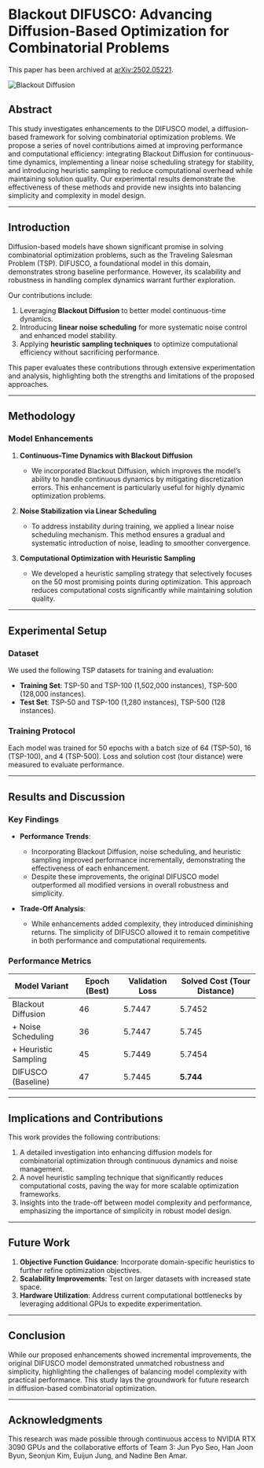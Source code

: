 # Blackout DIFUSCO: Advancing Diffusion-Based Optimization for Combinatorial Problems

This paper has been archived at [arXiv:2502.05221](https://arxiv.org/abs/2502.05221).

![Blackout Diffusion](forward_blackout.gif)

## Abstract
This study investigates enhancements to the DIFUSCO model, a diffusion-based framework for solving combinatorial optimization problems. We propose a series of novel contributions aimed at improving performance and computational efficiency: integrating Blackout Diffusion for continuous-time dynamics, implementing a linear noise scheduling strategy for stability, and introducing heuristic sampling to reduce computational overhead while maintaining solution quality. Our experimental results demonstrate the effectiveness of these methods and provide new insights into balancing simplicity and complexity in model design.

---

## Introduction
Diffusion-based models have shown significant promise in solving combinatorial optimization problems, such as the Traveling Salesman Problem (TSP). DIFUSCO, a foundational model in this domain, demonstrates strong baseline performance. However, its scalability and robustness in handling complex dynamics warrant further exploration.

Our contributions include:
1. Leveraging **Blackout Diffusion** to better model continuous-time dynamics.
2. Introducing **linear noise scheduling** for more systematic noise control and enhanced model stability.
3. Applying **heuristic sampling techniques** to optimize computational efficiency without sacrificing performance.

This paper evaluates these contributions through extensive experimentation and analysis, highlighting both the strengths and limitations of the proposed approaches.

---

## Methodology
### Model Enhancements
1. **Continuous-Time Dynamics with Blackout Diffusion**  
   - We incorporated Blackout Diffusion, which improves the model’s ability to handle continuous dynamics by mitigating discretization errors. This enhancement is particularly useful for highly dynamic optimization problems.
   
2. **Noise Stabilization via Linear Scheduling**  
   - To address instability during training, we applied a linear noise scheduling mechanism. This method ensures a gradual and systematic introduction of noise, leading to smoother convergence.

3. **Computational Optimization with Heuristic Sampling**  
   - We developed a heuristic sampling strategy that selectively focuses on the 50 most promising points during optimization. This approach reduces computational costs significantly while maintaining solution quality.

---

## Experimental Setup
### Dataset
We used the following TSP datasets for training and evaluation:
- **Training Set**: TSP-50 and TSP-100 (1,502,000 instances), TSP-500 (128,000 instances).
- **Test Set**: TSP-50 and TSP-100 (1,280 instances), TSP-500 (128 instances).

### Training Protocol
Each model was trained for 50 epochs with a batch size of 64 (TSP-50), 16 (TSP-100), and 4 (TSP-500). Loss and solution cost (tour distance) were measured to evaluate performance.

---

## Results and Discussion
### Key Findings
- **Performance Trends**: 
  - Incorporating Blackout Diffusion, noise scheduling, and heuristic sampling improved performance incrementally, demonstrating the effectiveness of each enhancement.
  - Despite these improvements, the original DIFUSCO model outperformed all modified versions in overall robustness and simplicity.

- **Trade-Off Analysis**:  
  - While enhancements added complexity, they introduced diminishing returns. The simplicity of DIFUSCO allowed it to remain competitive in both performance and computational requirements.

### Performance Metrics
| Model Variant      | Epoch (Best) | Validation Loss | Solved Cost (Tour Distance) |
|--------------------|--------------|-----------------|-----------------------------|
| Blackout Diffusion | 46           | 5.7447          | 5.7452                      |
| + Noise Scheduling | 36           | 5.7447          | 5.745                      |
| + Heuristic Sampling | 45         | 5.7449          | 5.7454                      |
| DIFUSCO (Baseline) | 47           | 5.7445          | **5.744**                   |

---

## Implications and Contributions
This work provides the following contributions:
1. A detailed investigation into enhancing diffusion models for combinatorial optimization through continuous dynamics and noise management.
2. A novel heuristic sampling technique that significantly reduces computational costs, paving the way for more scalable optimization frameworks.
3. Insights into the trade-off between model complexity and performance, emphasizing the importance of simplicity in robust model design.

---

## Future Work
1. **Objective Function Guidance**: Incorporate domain-specific heuristics to further refine optimization objectives.
2. **Scalability Improvements**: Test on larger datasets with increased state space.
3. **Hardware Utilization**: Address current computational bottlenecks by leveraging additional GPUs to expedite experimentation.

---

## Conclusion
While our proposed enhancements showed incremental improvements, the original DIFUSCO model demonstrated unmatched robustness and simplicity, highlighting the challenges of balancing model complexity with practical performance. This study lays the groundwork for future research in diffusion-based combinatorial optimization.

---

## Acknowledgments
This research was made possible through continuous access to NVIDIA RTX 3090 GPUs and the collaborative efforts of Team 3: Jun Pyo Seo, Han Joon Byun, Seonjun Kim, Euijun Jung, and Nadine Ben Amar.


